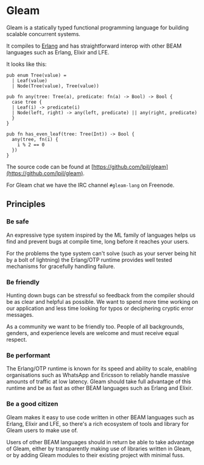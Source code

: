 # Gleam

Gleam is a statically typed functional programming language for building
scalable concurrent systems.

It compiles to [Erlang](http://www.erlang.org/) and has straightforward
interop with other BEAM languages such as Erlang, Elixir and LFE.

It looks like this:


```rust,noplaypen
pub enum Tree(value) =
  | Leaf(value)
  | Node(Tree(value), Tree(value))

pub fn any(tree: Tree(a), predicate: fn(a) -> Bool) -> Bool {
  case tree {
  | Leaf(i) -> predicate(i)
  | Node(left, right) -> any(left, predicate) || any(right, predicate)
  }
}

pub fn has_even_leaf(tree: Tree(Int)) -> Bool {
  any(tree, fn(i) {
    i % 2 == 0
  })
}
```

The source code can be found at
[https://github.com/lpil/gleam](https://github.com/lpil/gleam).

For Gleam chat we have the IRC channel `#gleam-lang` on Freenode.

## Principles

### Be safe

An expressive type system inspired by the ML family of languages helps us find
and prevent bugs at compile time, long before it reaches your users.

For the problems the type system can't solve (such as your server being hit by
a bolt of lightning) the Erlang/OTP runtime provides well tested mechanisms
for gracefully handling failure.


### Be friendly

Hunting down bugs can be stressful so feedback from the compiler should be
as clear and helpful as possible. We want to spend more time working on our
application and less time looking for typos or deciphering cryptic error
messages.

As a community we want to be friendly too. People of all backgrounds, genders,
and experience levels are welcome and must receive equal respect.


### Be performant

The Erlang/OTP runtime is known for its speed and ability to scale, enabling
organisations such as WhatsApp and Ericsson to reliably handle massive amounts
of traffic at low latency. Gleam should take full advantage of this runtime
and be as fast as other BEAM languages such as Erlang and Elixir.


### Be a good citizen

Gleam makes it easy to use code written in other BEAM languages such as
Erlang, Elixir and LFE, so there's a rich ecosystem of tools and library for
Gleam users to make use of.

Users of other BEAM languages should in return be able to take advantage of
Gleam, either by transparently making use of libraries written in Gleam, or by
adding Gleam modules to their existing project with minimal fuss.
